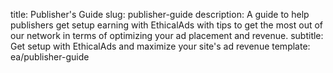 title: Publisher's Guide
slug: publisher-guide
description: A guide to help publishers get setup earning with EthicalAds with tips to get the most out of our network in terms of optimizing your ad placement and revenue.
subtitle: Get setup with EthicalAds and maximize your site's ad revenue
template: ea/publisher-guide
